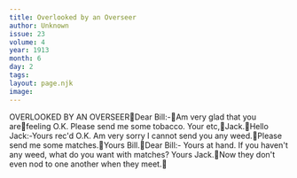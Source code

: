 ```yaml
---
title: Overlooked by an Overseer
author: Unknown
issue: 23
volume: 4
year: 1913
month: 6
day: 2
tags:
layout: page.njk
image:
---
```

OVERLOOKED BY AN OVERSEERDear Bill:-Am very glad that you arefeeling O.K. Please send me some tobacco. Your etc,Jack.Hello Jack:-Yours rec'd O.K. Am very sorry I cannot send you any weed.Please send me some matches.Yours Bill.Dear Bill:- Yours at hand. If you haven't any weed, what do you want with matches? Yours Jack.Now they don't even nod to one another when they meet.
